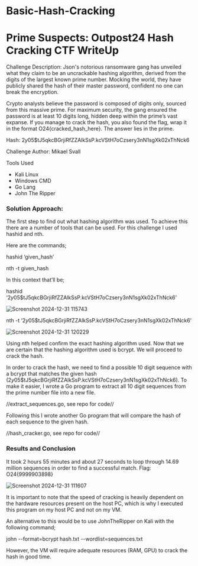 # Basic-Hash-Cracking
# Prime Suspects: Outpost24 Hash Cracking CTF WriteUp
Challenge Description:
Json's notorious ransomware gang has unveiled what they claim to be an uncrackable hashing algorithm, derived from the digits of the largest known prime number. Mocking the world, they have publicly shared the hash of their master password, confident no one can break the encryption.

Crypto analysts believe the password is composed of digits only, sourced from this massive prime. For maximum security, the gang ensured the password is at least 10 digits long, hidden deep within the prime’s vast expanse. If you manage to crack the hash, you also found the flag, wrap it in the format O24{cracked_hash_here}. The answer lies in the prime.

Hash: $2y$05$tJ5qkcBGrjiRfZZAlkSsP.kcVStH7oCzsery3nN1sgXk02xThNck6

Challenge Author: Mikael Svall

Tools Used
- Kali Linux
- Windows CMD
- Go Lang
- John The Ripper

### Solution Approach:
The first step to find out what hashing algorithm was used. To achieve this there are a number of tools that can be used. For this challenge I used hashid and nth. 

Here are the commands;

hashid ‘given_hash’

nth -t given_hash

In this context that’ll be;

hashid ‘$2y$05$tJ5qkcBGrjiRfZZAlkSsP.kcVStH7oCzsery3nN1sgXk02xThNck6’

![Screenshot 2024-12-31 115743](https://github.com/user-attachments/assets/3471915c-fe6b-42e5-afbe-27cb6544b89c)

nth -t ‘$2y$05$tJ5qkcBGrjiRfZZAlkSsP.kcVStH7oCzsery3nN1sgXk02xThNck6’

![Screenshot 2024-12-31 120229](https://github.com/user-attachments/assets/f1ef58d5-58ba-4883-8c24-a538e6c80914)

Using nth helped confirm the exact hashing algorithm used. Now that we are certain that the hashing algorithm used is bcrypt. We will proceed to crack the hash. 

In order to crack the hash, we need to find a possible 10 digit sequence with a bcrypt that matches the given hash ($2y$05$tJ5qkcBGrjiRfZZAlkSsP.kcVStH7oCzsery3nN1sgXk02xThNck6). To make it easier, I wrote a Go program to extract all 10 digit sequences from the prime number file into a new file.

//extract_sequences.go, see repo for code//

Following this I wrote another Go program that will compare the hash of each sequence to the given hash. 

//hash_cracker.go, see repo for code//

### Results and Conclusion
It took 2 hours 55 minutes and about 27 seconds to loop through 14.69 million sequences in order to find a successful match.
Flag: O24{9999903898}

![Screenshot 2024-12-31 111607](https://github.com/user-attachments/assets/0aee06d1-d6cb-4cc9-8e43-6ee98efb6f39)


It is important to note that the speed of cracking is heavily dependent on the hardware resources present on the host PC, which is why I executed this program on my host PC and not on my VM. 

An alternative to this would be to use JohnTheRipper on Kali with the following command;

john --format=bcrypt hash.txt --wordlist=sequences.txt

However, the VM will require adequate resources (RAM, GPU) to crack the hash in good time.
